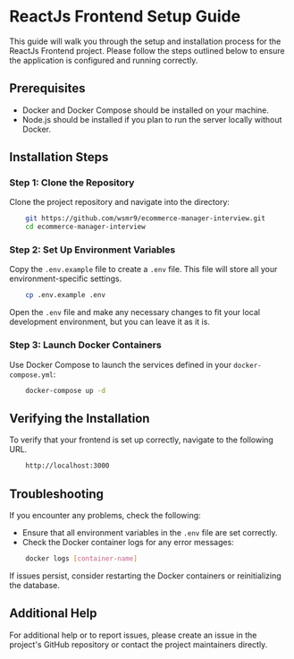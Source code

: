 # ReactJs Frontend Setup Guide

This guide will walk you through the setup and installation process for the ReactJs Frontend project. Please follow the steps outlined below to ensure the application is configured and running correctly.

## Prerequisites

- Docker and Docker Compose should be installed on your machine.
- Node.js should be installed if you plan to run the server locally without Docker.

## Installation Steps

### Step 1: Clone the Repository

Clone the project repository and navigate into the directory:

```bash
    git https://github.com/wsmr9/ecommerce-manager-interview.git
    cd ecommerce-manager-interview
```

### Step 2: Set Up Environment Variables

Copy the `.env.example` file to create a `.env` file. This file will store all your environment-specific settings.

```bash
    cp .env.example .env
```

Open the `.env` file and make any necessary changes to fit your local development environment, but you can leave it as it is.


### Step 3: Launch Docker Containers


Use Docker Compose to launch the services defined in your `docker-compose.yml`:

```bash
    docker-compose up -d
```

Verifying the Installation
--------------------------

To verify that your frontend is set up correctly, navigate to the following URL.

```bash
    http://localhost:3000
```

Troubleshooting
---------------

If you encounter any problems, check the following:
- Ensure that all environment variables in the `.env` file are set correctly.
- Check the Docker container logs for any error messages:

```bash
    docker logs [container-name]
```

If issues persist, consider restarting the Docker containers or reinitializing the database.

Additional Help
---------------

For additional help or to report issues, please create an issue in the project's GitHub repository or contact the project maintainers directly.
